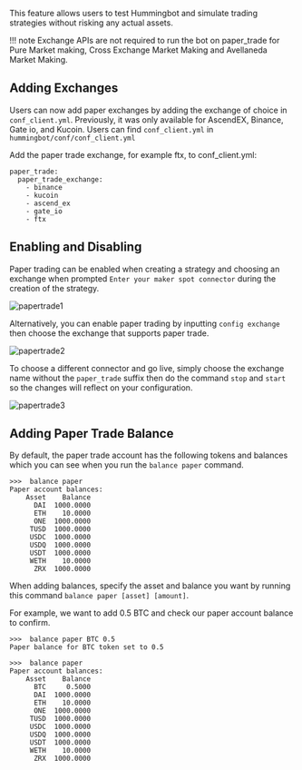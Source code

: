 This feature allows users to test Hummingbot and simulate trading strategies without risking any actual assets.

!!! note
    Exchange APIs are not required to run the bot on paper_trade for Pure Market making, Cross Exchange Market Making and Avellaneda Market Making. 


## Adding Exchanges

Users can now add paper exchanges by adding the exchange of choice in `conf_client.yml`. Previously, it was only available for AscendEX, Binance, Gate io, and Kucoin. Users can find `conf_client.yml` in `hummingbot/conf/conf_client.yml`

Add the paper trade exchange, for example ftx, to conf_client.yml:

```
paper_trade:
  paper_trade_exchange:
    - binance
    - kucoin
    - ascend_ex
    - gate_io
    - ftx
```
## Enabling and Disabling

Paper trading can be enabled when creating a strategy and choosing an exchange when prompted `Enter your maker spot connector` during the creation of the strategy.

![papertrade1](/assets/img/binance_papertrade.png)

Alternatively, you can enable paper trading by inputting `config exchange` then choose the exchange that supports paper trade. 

![papertrade2](/assets/img/config_exchange.png)

To choose a different connector and go live, simply choose the exchange name without the `paper_trade` suffix then do the command `stop` and `start` so the changes will reflect on your configuration.

![papertrade3](/assets/img/papertrade_binance.png)


## Adding Paper Trade Balance

By default, the paper trade account has the following tokens and balances which you can see when you run the `balance paper` command.

```
>>>  balance paper
Paper account balances:
    Asset    Balance
      DAI  1000.0000
      ETH    10.0000
      ONE  1000.0000
     TUSD  1000.0000
     USDC  1000.0000
     USDQ  1000.0000
     USDT  1000.0000
     WETH    10.0000
      ZRX  1000.0000
```

When adding balances, specify the asset and balance you want by running this command `balance paper [asset] [amount]`.

For example, we want to add 0.5 BTC and check our paper account balance to confirm.

```
>>>  balance paper BTC 0.5
Paper balance for BTC token set to 0.5

>>>  balance paper
Paper account balances:
    Asset    Balance
      BTC     0.5000
      DAI  1000.0000
      ETH    10.0000
      ONE  1000.0000
     TUSD  1000.0000
     USDC  1000.0000
     USDQ  1000.0000
     USDT  1000.0000
     WETH    10.0000
      ZRX  1000.0000
```

